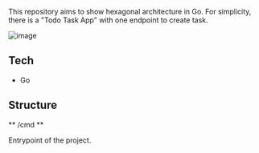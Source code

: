 This repository aims to show hexagonal architecture in Go. For simplicity, there is a "Todo Task App" with one endpoint to create task.

![image](https://github.com/harmancioglue/go-hexagonal-architecture/assets/27441734/e066175a-7370-45c6-ae4d-3cedb4b616b4)

## Tech

- Go

## Structure

** /cmd **

Entrypoint of the project.
